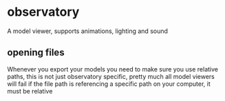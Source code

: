 # observatory
A model viewer, supports animations, lighting and sound

## opening files
Whenever you export your models you need to make sure you use relative paths, this is not just observatory specific, pretty much all model viewers will fail if the file path is referencing a specific path on your computer, it must be relative 

